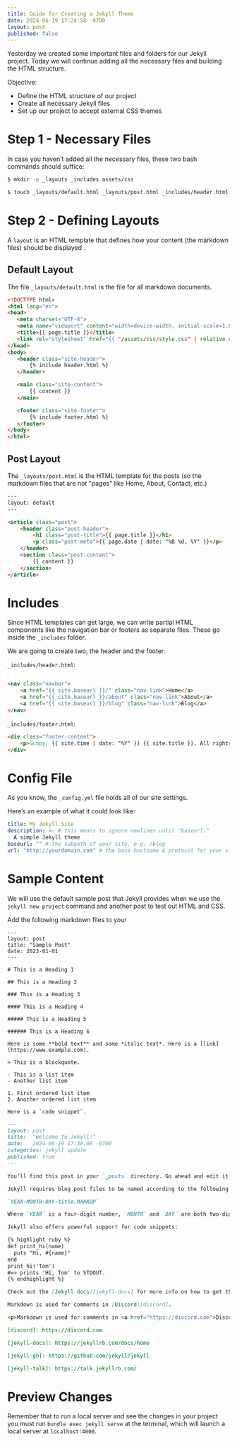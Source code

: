 ```yaml
---
title: Guide for Creating a Jekyll Theme
date: 2024-06-19 17:24:58 -0700
layout: post
published: false
---
```


Yesterday we created some important files and folders for our Jekyll project. Today we will continue adding all the necessary files and building the HTML structure.

Objective:

- Define the HTML structure of our project
- Create all necessary Jekyll files
- Set up our project to accept external CSS themes 

# Step 1 - Necessary Files

In case you haven’t added all the necessary files, these two bash commands should suffice:

```bash
$ mkdir -p _layouts _includes assets/css

$ touch _layouts/default.html _layouts/post.html _includes/header.html _includes/footer.html assets/css/style.css
```

# Step 2 - Defining Layouts

A `layout` is an HTML template that defines how your content (the markdown files) should be displayed .

## Default Layout

 The file `_layouts/default.html` is the file for all markdown documents.
 
 ```html
<!DOCTYPE html>
<html lang="en">
<head>
    <meta charset="UTF-8">
    <meta name="viewport" content="width=device-width, initial-scale=1.0">
    <title>{{ page.title }}</title>
    <link rel="stylesheet" href="{{ "/assets/css/style.css" | relative_url }}">
</head>
<body>
    <header class="site-header">
        {% include header.html %}
    </header>

    <main class="site-content">
        {{ content }}
    </main>

    <footer class="site-footer">
        {% include footer.html %}
    </footer>
</body>
</html>
 ```

## Post Layout

The `_layouts/post.html` is the HTML template for the posts (so the markdown files that are not "pages" like Home, About, Contact, etc.)

```html
---
layout: default
---

<article class="post">
    <header class="post-header">
        <h1 class="post-title">{{ page.title }}</h1>
        <p class="post-meta">{{ page.date | date: "%B %d, %Y" }}</p>
    </header>
    <section class="post-content">
        {{ content }}
    </section>
</article>
```

# Includes

Since HTML templates can get large, we can write partial HTML components like the navigation bar or footers as separate files. These go inside the `_includes` folder.

We are going to create two, the header and the footer.

`_includes/header.html`:

```html

<nav class="navbar">
    <a href="{{ site.baseurl }}/" class="nav-link">Home</a>
    <a href="{{ site.baseurl }}/about" class="nav-link">About</a>
    <a href="{{ site.baseurl }}/blog" class="nav-link">Blog</a>
</nav>
```

`_includes/footer.html`:

```html
<div class="footer-content">
    <p>&copy; {{ site.time | date: "%Y" }} {{ site.title }}. All rights reserved.</p>
</div>
```

# Config File

As you know, the `_config.yml` file holds all of our site settings.

Here’s an example of what it could look like:

```yml
title: My Jekyll Site
description: >- # this means to ignore newlines until "baseurl:"
  A simple Jekyll theme
baseurl: "" # the subpath of your site, e.g. /blog
url: "http://yourdomain.com" # the base hostname & protocol for your site
```

# Sample Content

We will use the default sample post that Jekyll provides when we use the `jekyll new project` command and another post to test out HTML and CSS.

Add the following markdown files to your 

```
---
layout: post
title: "Sample Post"
date: 2023-01-01
---

# This is a Heading 1

## This is a Heading 2

### This is a Heading 3

#### This is a Heading 4

##### This is a Heading 5

###### This is a Heading 6

Here is some **bold text** and some *italic text*. Here is a [link](https://www.example.com).

> This is a blockquote.

- This is a list item
- Another list item

1. First ordered list item
2. Another ordered list item

Here is a `code snippet`.
```

```markdown
---
layout: post
title:  "Welcome to Jekyll!"
date:   2024-06-19 17:38:09 -0700
categories: jekyll update
published: true
---

You’ll find this post in your `_posts` directory. Go ahead and edit it and re-build the site to see your changes. You can rebuild the site in many different ways, but the most common way is to run `jekyll serve`, which launches a web server and auto-regenerates your site when a file is updated.

Jekyll requires blog post files to be named according to the following format:

`YEAR-MONTH-DAY-title.MARKUP`

Where `YEAR` is a four-digit number, `MONTH` and `DAY` are both two-digit numbers, and `MARKUP` is the file extension representing the format used in the file. After that, include the necessary front matter. Take a look at the source for this post to get an idea about how it works.

Jekyll also offers powerful support for code snippets:

{% highlight ruby %}
def print_hi(name)
  puts "Hi, #{name}"
end
print_hi('Tom')
#=> prints 'Hi, Tom' to STDOUT.
{% endhighlight %}

Check out the [Jekyll docs][jekyll-docs] for more info on how to get the most out of Jekyll. File all bugs/feature requests at [Jekyll’s GitHub repo][jekyll-gh]. If you have questions, you can ask them on [Jekyll Talk][jekyll-talk].

Markdown is used for comments in [Discord][discord].

<p>Markdown is used for comments in <a href="https://discord.com">Discord</a>.

[discord]: https://discord.com

[jekyll-docs]: https://jekyllrb.com/docs/home

[jekyll-gh]: https://github.com/jekyll/jekyll

[jekyll-talk]: https://talk.jekyllrb.com/

```

# Preview Changes

Remember that to run a local server and see the changes in your project you must run `bundle exec jekyll serve` at the terminal, which will launch a local server at `localhost:4000`.